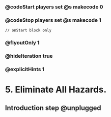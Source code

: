 ### @codeStart players set @s makecode 0
### @codeStop players set @s makecode 1

```template
// onStart block only
```
### @flyoutOnly 1
### @hideIteration true 
### @explicitHints 1
# 5. Eliminate All Hazards.
## Introduction step @unplugged
